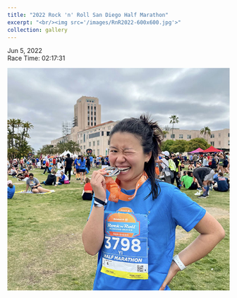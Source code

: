 ```yaml
---
title: "2022 Rock 'n' Roll San Diego Half Marathon"
excerpt: "<br/><img src='/images/RnR2022-600x600.jpg'>"
collection: gallery
---
```


Jun 5, 2022   
Race Time: 02:17:31

<img src="/images/RnR2022-600x600.jpg">
